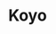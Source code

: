 ---
title: "Koyo"
summary: "Crossover prog band founded in Leeds, UK in 2015."
image: "koyo.jpg"
apple_music_artist_url: "https://music.apple.com/gb/artist/koyo/1501270833"
wikipedia_url: "none"
---